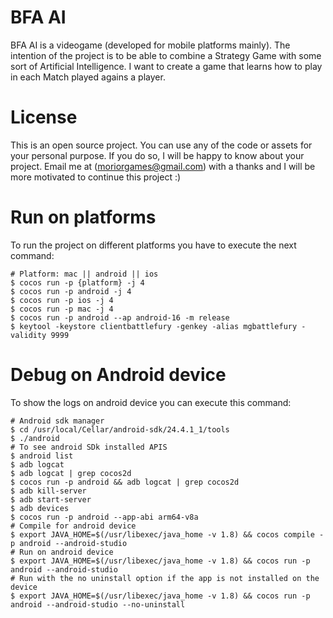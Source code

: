 BFA AI
======

BFA AI is a videogame (developed for mobile platforms mainly).
The intention of the project is to be able to combine a Strategy Game with some sort of Artificial Intelligence.
I want to create a game that learns how to play in each Match played agains a player.
 

# License

This is an open source project. You can use any of the code or assets for your personal purpose.
If you do so, I will be happy to know about your project. Email me at (moriorgames@gmail.com) with a thanks and I will be more motivated to continue this project :)


# Run on platforms

To run the project on different platforms you have to execute the next command:

```
# Platform: mac || android || ios
$ cocos run -p {platform} -j 4
$ cocos run -p android -j 4
$ cocos run -p ios -j 4
$ cocos run -p mac -j 4
$ cocos run -p android --ap android-16 -m release
$ keytool -keystore clientbattlefury -genkey -alias mgbattlefury -validity 9999 
```


# Debug on Android device

To show the logs on android device you can execute this command:

```
# Android sdk manager
$ cd /usr/local/Cellar/android-sdk/24.4.1_1/tools
$ ./android
# To see android SDk installed APIS
$ android list
$ adb logcat
$ adb logcat | grep cocos2d
$ cocos run -p android && adb logcat | grep cocos2d
$ adb kill-server
$ adb start-server
$ adb devices
$ cocos run -p android --app-abi arm64-v8a
# Compile for android device
$ export JAVA_HOME=$(/usr/libexec/java_home -v 1.8) && cocos compile -p android --android-studio
# Run on android device
$ export JAVA_HOME=$(/usr/libexec/java_home -v 1.8) && cocos run -p android --android-studio
# Run with the no uninstall option if the app is not installed on the device
$ export JAVA_HOME=$(/usr/libexec/java_home -v 1.8) && cocos run -p android --android-studio --no-uninstall
```
